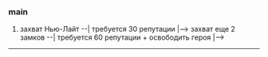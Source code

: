 
### main

1) захват Нью-Лайт --| требуется 30 репутации |--> захват еще 2 замков --| требуется 60 репутации + освободить героя |-->

***
